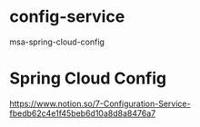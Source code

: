 # config-service
msa-spring-cloud-config

# Spring Cloud Config
https://www.notion.so/7-Configuration-Service-fbedb62c4e1f45beb6d10a8d8a8476a7
